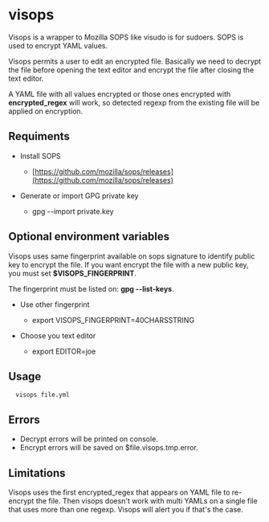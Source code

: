 # visops
Visops is a wrapper to Mozilla SOPS like visudo is for sudoers. SOPS is used
to encrypt YAML values.

Visops permits a user to edit an encrypted file. Basically we need to
decrypt the file before opening the text editor and encrypt the file after
closing the text editor.

A YAML file with all values encrypted or those ones encrypted with
**encrypted_regex** will work, so detected regexp from the existing file
will be applied on encryption.

## Requiments

- Install SOPS
  - [https://github.com/mozilla/sops/releases](https://github.com/mozilla/sops/releases)

- Generate or import GPG private key
  - gpg --import private.key

## Optional environment variables

Visops uses same fingerprint available on sops signature to identify public
key to encrypt the file. If you want encrypt the file with a new public key,
you must set **$VISOPS_FINGERPRINT**.

The fingerprint must be listed on: **gpg --list-keys**.

- Use other fingerprint
  - export VISOPS_FINGERPRINT=40CHARSSTRING

- Choose you text editor
  - export EDITOR=joe

## Usage

```
  visops file.yml
```

## Errors

- Decrypt errors will be printed on console.
- Encrypt errors will be saved on $file.visops.tmp.error.

## Limitations

Visops uses the first encrypted_regex that appears on YAML file to
re-encrypt the file. Then visops doesn't work with multi YAMLs on a single
file that uses more than one regexp. Visops will alert you if that's the
case.

